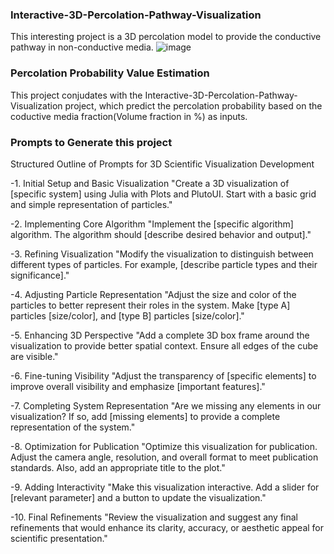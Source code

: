 ### Interactive-3D-Percolation-Pathway-Visualization ###
This interesting project is a 3D percolation model to provide the conductive pathway in non-conductive media.
![image](https://github.com/user-attachments/assets/f8f125ed-72b7-4b97-be57-32a58eb01b56)

### Percolation Probability Value Estimation ###
This project conjudates with the Interactive-3D-Percolation-Pathway-Visualization project, which predict the percolation probability based on the coductive media fraction(Volume fraction in %) as inputs.

### Prompts to Generate this project ###
Structured Outline of Prompts for 3D Scientific Visualization Development

-1. Initial Setup and Basic Visualization
"Create a 3D visualization of [specific system] using Julia with Plots and PlutoUI. Start with a basic grid and simple representation of particles."

-2. Implementing Core Algorithm
"Implement the [specific algorithm] algorithm. The algorithm should [describe desired behavior and output]."

-3. Refining Visualization
"Modify the visualization to distinguish between different types of particles. For example, [describe particle types and their significance]."

-4. Adjusting Particle Representation
"Adjust the size and color of the particles to better represent their roles in the system. Make [type A] particles [size/color], and [type B] particles [size/color]."

-5. Enhancing 3D Perspective
"Add a complete 3D box frame around the visualization to provide better spatial context. Ensure all edges of the cube are visible."

-6. Fine-tuning Visibility
"Adjust the transparency of [specific elements] to improve overall visibility and emphasize [important features]."

-7. Completing System Representation
"Are we missing any elements in our visualization? If so, add [missing elements] to provide a complete representation of the system."

-8. Optimization for Publication
"Optimize this visualization for publication. Adjust the camera angle, resolution, and overall format to meet publication standards. Also, add an appropriate title to the plot."

-9. Adding Interactivity
"Make this visualization interactive. Add a slider for [relevant parameter] and a button to update the visualization."

-10. Final Refinements
"Review the visualization and suggest any final refinements that would enhance its clarity, accuracy, or aesthetic appeal for scientific presentation."
